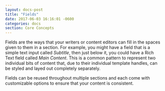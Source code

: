 ```yaml
---
layout: docs-post
title: "Fields"
date: 2017-06-03 16:16:01 -0600
categories: docs
section: Core Concepts
---
```

Fields are the ways that your writers or content editors can fill in the spaces given to them in a section. For example, you might have a field that is a simple text input called *Subtitle*, then just below it, you could have a Rich Text field called *Main Content*. This is a common pattern to represent two individual bits of content that, due to their individual template handles, can be styled and layed out completely separately.

Fields can be reused throughout multiple sections and each come with customizable options to ensure that your content is consistent.